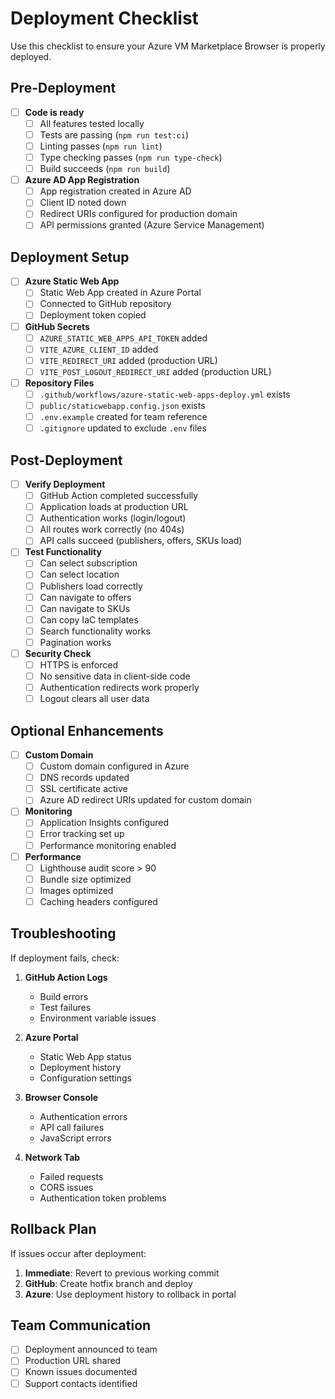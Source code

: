 # Deployment Checklist

Use this checklist to ensure your Azure VM Marketplace Browser is properly deployed.

## Pre-Deployment

- [ ] **Code is ready**
  - [ ] All features tested locally
  - [ ] Tests are passing (`npm run test:ci`)
  - [ ] Linting passes (`npm run lint`)
  - [ ] Type checking passes (`npm run type-check`)
  - [ ] Build succeeds (`npm run build`)

- [ ] **Azure AD App Registration**
  - [ ] App registration created in Azure AD
  - [ ] Client ID noted down
  - [ ] Redirect URIs configured for production domain
  - [ ] API permissions granted (Azure Service Management)

## Deployment Setup

- [ ] **Azure Static Web App**
  - [ ] Static Web App created in Azure Portal
  - [ ] Connected to GitHub repository
  - [ ] Deployment token copied

- [ ] **GitHub Secrets**
  - [ ] `AZURE_STATIC_WEB_APPS_API_TOKEN` added
  - [ ] `VITE_AZURE_CLIENT_ID` added
  - [ ] `VITE_REDIRECT_URI` added (production URL)
  - [ ] `VITE_POST_LOGOUT_REDIRECT_URI` added (production URL)

- [ ] **Repository Files**
  - [ ] `.github/workflows/azure-static-web-apps-deploy.yml` exists
  - [ ] `public/staticwebapp.config.json` exists
  - [ ] `.env.example` created for team reference
  - [ ] `.gitignore` updated to exclude `.env` files

## Post-Deployment

- [ ] **Verify Deployment**
  - [ ] GitHub Action completed successfully
  - [ ] Application loads at production URL
  - [ ] Authentication works (login/logout)
  - [ ] All routes work correctly (no 404s)
  - [ ] API calls succeed (publishers, offers, SKUs load)

- [ ] **Test Functionality**
  - [ ] Can select subscription
  - [ ] Can select location
  - [ ] Publishers load correctly
  - [ ] Can navigate to offers
  - [ ] Can navigate to SKUs
  - [ ] Can copy IaC templates
  - [ ] Search functionality works
  - [ ] Pagination works

- [ ] **Security Check**
  - [ ] HTTPS is enforced
  - [ ] No sensitive data in client-side code
  - [ ] Authentication redirects work properly
  - [ ] Logout clears all user data

## Optional Enhancements

- [ ] **Custom Domain**
  - [ ] Custom domain configured in Azure
  - [ ] DNS records updated
  - [ ] SSL certificate active
  - [ ] Azure AD redirect URIs updated for custom domain

- [ ] **Monitoring**
  - [ ] Application Insights configured
  - [ ] Error tracking set up
  - [ ] Performance monitoring enabled

- [ ] **Performance**
  - [ ] Lighthouse audit score > 90
  - [ ] Bundle size optimized
  - [ ] Images optimized
  - [ ] Caching headers configured

## Troubleshooting

If deployment fails, check:

1. **GitHub Action Logs**
   - Build errors
   - Test failures
   - Environment variable issues

2. **Azure Portal**
   - Static Web App status
   - Deployment history
   - Configuration settings

3. **Browser Console**
   - Authentication errors
   - API call failures
   - JavaScript errors

4. **Network Tab**
   - Failed requests
   - CORS issues
   - Authentication token problems

## Rollback Plan

If issues occur after deployment:

1. **Immediate**: Revert to previous working commit
2. **GitHub**: Create hotfix branch and deploy
3. **Azure**: Use deployment history to rollback in portal

## Team Communication

- [ ] Deployment announced to team
- [ ] Production URL shared
- [ ] Known issues documented
- [ ] Support contacts identified